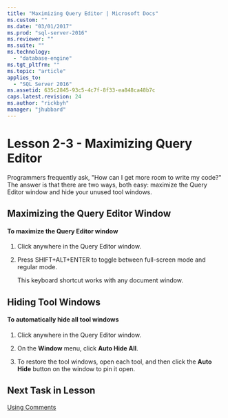 ```yaml
---
title: "Maximizing Query Editor | Microsoft Docs"
ms.custom: ""
ms.date: "03/01/2017"
ms.prod: "sql-server-2016"
ms.reviewer: ""
ms.suite: ""
ms.technology: 
  - "database-engine"
ms.tgt_pltfrm: ""
ms.topic: "article"
applies_to: 
  - "SQL Server 2016"
ms.assetid: 635c2845-93c5-4c7f-8f33-ea848ca48b7c
caps.latest.revision: 24
ms.author: "rickbyh"
manager: "jhubbard"
---
```

# Lesson 2-3 - Maximizing Query Editor
Programmers frequently ask, "How can I get more room to write my code?" The answer is that there are two ways, both easy: maximize the Query Editor window and hide your unused tool windows.  
  
## Maximizing the Query Editor Window  
  
#### To maximize the Query Editor window  
  
1.  Click anywhere in the Query Editor window.  
  
2.  Press SHIFT+ALT+ENTER to toggle between full-screen mode and regular mode.  
  
    This keyboard shortcut works with any document window.  
  
## Hiding Tool Windows  
  
#### To automatically hide all tool windows  
  
1.  Click anywhere in the Query Editor window.  
  
2.  On the **Window** menu, click **Auto Hide All**.  
  
3.  To restore the tool windows, open each tool, and then click the **Auto Hide** button on the window to pin it open.  
  
## Next Task in Lesson  
[Using Comments](../../../tools/sql-server-management-studio/tutorials/lesson-2-4-using-comments.md)  
  
  
  
